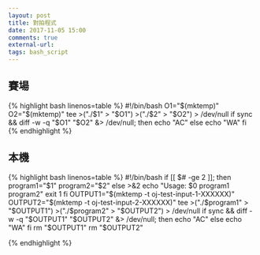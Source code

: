 ```yaml
---
layout: post
title: 對拍程式
date: 2017-11-05 15:00
comments: true
external-url:
tags: bash_script
---
```


## 賽場

{% highlight bash linenos=table %}
#!/bin/bash
O1="$(mktemp)"
O2="$(mktemp)"
tee >("./$1" > "$O1")  >("./$2" > "$O2") > /dev/null
if sync && diff -w -q "$O1" "$O2" &> /dev/null; then
    echo "AC"
else
    echo "WA"
fi
{% endhighlight %}

## 本機

{% highlight bash linenos=table %}
#!/bin/bash
if [[ $# -ge 2 ]]; then
    program1="$1"
    program2="$2"
else
    >&2 echo "Usage: $0 program1 program2"
    exit 1
fi
OUTPUT1="$(mktemp -t oj-test-input-1-XXXXXX)"
OUTPUT2="$(mktemp -t oj-test-input-2-XXXXXX)"
tee >("./$program1" > "$OUTPUT1")  >("./$program2" > "$OUTPUT2") > /dev/null
if sync && diff -w -q "$OUTPUT1" "$OUTPUT2" &> /dev/null; then
    echo "AC"
else
    echo "WA"
fi
rm "$OUTPUT1"
rm "$OUTPUT2"

{% endhighlight %}
